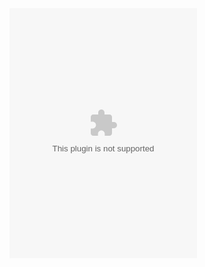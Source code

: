 <embed valign="middle" width="" height="400" src="qkdummy.github.io/utf-8' 'sj.swf" quality="high">
